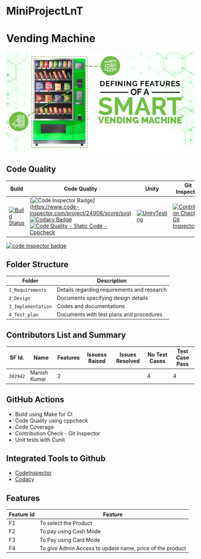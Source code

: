 # MiniProjectLnT

# Vending Machine
![VM](https://github.com/manish04-mu/MiniProjectLnT/blob/main/1_Requirements/VendingMachine.jpg)

## Code Quality
| Build                | Code Quality | Unity | Git Inspector | Code Coverage |
| -------------------- | ------------ | ------| ------------- | ------------- |
[![Build Status](https://github.com/manish04-mu/MiniProjectLnT/actions/workflows/c_build.yml/badge.svg)](https://github.com/manish04-mu/MiniProjectLnT/actions/workflows/c_build.yml) |[![Code Inspector Badge](https://www.code-inspector.com/project/24906/score/svg)] (https://www.code-inspector.com/project/24906/score/svg) <br> [![Codacy Badge](https://api.codacy.com/project/badge/Grade/9a09ea0296474c01b3ad9a8cb54d4379)](https://app.codacy.com/gh/manish04-mu/MiniProjectLnT?utm_source=github.com&utm_medium=referral&utm_content=manish04-mu/MiniProjectLnT&utm_campaign=Badge_Grade_Settings) <br> [![Code Quality - Static Code - Cppcheck](https://github.com/manish04-mu/MiniProjectLnT/actions/workflows/cppcheck.yml/badge.svg)](https://github.com/manish04-mu/MiniProjectLnT/actions/workflows/cppcheck.yml)|[![UnityTesting](https://github.com/manish04-mu/MiniProjectLnT/actions/workflows/unitytesting.yml/badge.svg)](https://github.com/manish04-mu/MiniProjectLnT/actions/workflows/unitytesting.yml)|[![Contribution Check - Git Inspector](https://github.com/manish04-mu/MiniProjectLnT/actions/workflows/gitinspector.yml/badge.svg)](https://github.com/manish04-mu/MiniProjectLnT/actions/workflows/gitinspector.yml) | [![CodeCoverage](https://github.com/manish04-mu/MiniProjectLnT/actions/workflows/gcov.yml/badge.svg)](https://github.com/manish04-mu/MiniProjectLnT/actions/workflows/gcov.yml)

<a href="https://frontend.code-inspector.com/public/user/github/manish04-mu">
   <img src="https://code-inspector.com/public/badge/user/github/manish04-mu?style=light" alt="code inspector badge" />
</a>

## Folder Structure
Folder             | Description
------------------ | -----------------------------------------
`1_Requirements`   | Details regarding requirements and research
`2_Design`         | Documents specifying design details
`3_Implementation` | Codes and documentations
`4_Test_plan`      | Documents with test plans and procedures

## Contributors List and Summary

SF Id. |  Name   |    Features    | Issuess Raised |Issues Resolved|No Test Cases|Test Case Pass
-------|---------|----------------|----------------|---------------|-------------|--------------
`302942` | Manish Kumar  |  2|     |  | 4|4|     

## GitHub Actions
* Build using Make for CI
* Code Quality using cppcheck
* Code Coverage
* Contribution Check - Git Inspector
* Unit tests with Cunit

## Integrated Tools to Github
*  [CodeInspector](https://frontend.code-inspector.com/home)
*  [Codacy](https://www.codacy.com/)

## Features
| Feature Id | Feature |
| -----------|---------|
|F1| To select the Product |
|F2| To pay using Cash Mode|
|F3| To Pay using Card Mode |
|F4| To give Admin Access to update name, price of the product|

